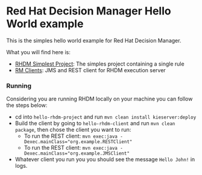 # Red Hat Decision Manager Hello World example

This is the simples hello world example for Red Hat Decision Manager.

What you will find here is:

* [RHDM Simplest Project](https://github.com/jesuino/rhdm-examples/tree/master/RHDM/REMOTE/hello-rhdm/hello-rhdm-project): The simples project containing a single rule
* [RM Clients](https://github.com/jesuino/rhdm-examples/tree/master/RHDM/REMOTE/hello-rhdm/hello-rhdm-client): JMS and REST client for RHDM execution server


### Running

Considering you are running RHDM locally on your machine you can follow the steps below:

* cd into `hello-rhdm-project` and run `mvn clean install kieserver:deploy`
* Build the client by going to `hello-rhdm-client` and run `mvn clean package`, then chose the client you want to run:
  * To run the REST client: `mvn exec:java -Dexec.mainClass="org.example.RESTClient"`
  * To run the REST client: `mvn exec:java -Dexec.mainClass="org.example.JMSClient"`
* Whatever client you run you you should see the message `Hello John!` in logs.
